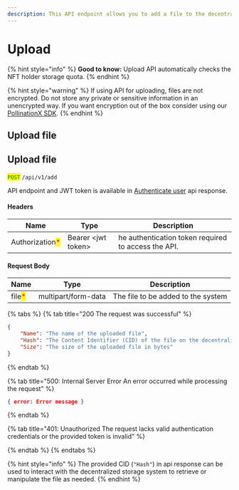 ```yaml
---
description: This API endpoint allows you to add a file to the decentralized storage.
---
```


# Upload

{% hint style="info" %}
**Good to know:** Upload API automatically checks the NFT holder storage quota.&#x20;
{% endhint %}

{% hint style="warning" %}
If using API for uploading, files are not encrypted. Do not store any private or sensitive information in an unencrypted way. If you want encryption out of the box consider using our [PollinationX SDK](../px-sdk/).
{% endhint %}

## Upload file

## Upload file

<mark style="color:green;">`POST`</mark> `/api/v1/add`

API endpoint and JWT token is available in [Authenticate user](upload.md#authenticate-user) api response.&#x20;

#### Headers

| Name                                            | Type                | Description                                         |
| ----------------------------------------------- | ------------------- | --------------------------------------------------- |
| Authorization<mark style="color:red;">\*</mark> | Bearer \<jwt token> | he authentication token required to access the API. |

#### Request Body

| Name                                   | Type                | Description                        |
| -------------------------------------- | ------------------- | ---------------------------------- |
| file<mark style="color:red;">\*</mark> | multipart/form-data | The file to be added to the system |

{% tabs %}
{% tab title="200 The request was successful" %}
```json
{
	"Name": "The name of the uploaded file",
	"Hash": "The Content Identifier (CID) of the file on the decentralized storage. It uniquely identifies the file and can be used to retrieve or reference it.",
	"Size": "The size of the uploaded file in bytes"
}
```
{% endtab %}

{% tab title="500: Internal Server Error An error occurred while processing the request" %}


```json
{ error: Error message }
```
{% endtab %}

{% tab title="401: Unauthorized The request lacks valid authentication credentials or the provided token is invalid" %}

{% endtab %}
{% endtabs %}

{% hint style="info" %}
The provided CID (`"Hash"`) in api response can be used to interact with the decentralized storage system to retrieve or manipulate the file as needed.
{% endhint %}
